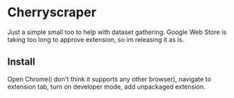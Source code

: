 # Cherryscraper
Just a simple small too to help with dataset gathering.
Google Web Store is taking too long to approve extension, so im releasing it as is.
## Install
Open Chrome(i don't think it supports any other browser), navigate to extension tab, turn on developer mode, add unpackaged extension.
